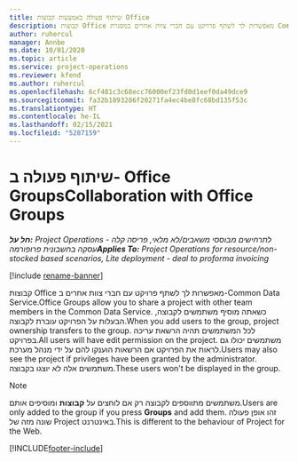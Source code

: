```yaml
---
title: שיתוף פעולה באמצעות קבוצות Office
description: קבוצות Office מאפשרות לך לשתף פרויקט עם חברי צוות אחרים במסגרת Common Data Service.
author: ruhercul
manager: Annbe
ms.date: 10/01/2020
ms.topic: article
ms.service: project-operations
ms.reviewer: kfend
ms.author: ruhercul
ms.openlocfilehash: 6cf481c3c68ecc76000ef23fd0d1eef0da49dce9
ms.sourcegitcommit: fa32b1893286f20271fa4ec4be8fc68bd135f53c
ms.translationtype: HT
ms.contentlocale: he-IL
ms.lasthandoff: 02/15/2021
ms.locfileid: "5287159"
---
```

# <a name="collaboration-with-office-groups"></a><span data-ttu-id="a2146-103">שיתוף פעולה ב- Office Groups</span><span class="sxs-lookup"><span data-stu-id="a2146-103">Collaboration with Office Groups</span></span>

<span data-ttu-id="a2146-104">_**חל על:** Project Operations לתרחישים מבוססי משאבים/לא מלאי, פריסה קלה - עסקה בחשבונית פרופורמה_</span><span class="sxs-lookup"><span data-stu-id="a2146-104">_**Applies To:** Project Operations for resource/non-stocked based scenarios, Lite deployment - deal to proforma invoicing_</span></span>

[!include [rename-banner](~/includes/cc-data-platform-banner.md)]

<span data-ttu-id="a2146-105">קבוצות Office מאפשרות לך לשתף פרויקט עם חברי צוות אחרים ב-Common Data Service.</span><span class="sxs-lookup"><span data-stu-id="a2146-105">Office Groups allow you to share a project with other team members in the Common Data Service.</span></span> <span data-ttu-id="a2146-106">כשאתה מוסיף משתמשים לקבוצה, הבעלות על הפרויקט עוברת לקבוצה.</span><span class="sxs-lookup"><span data-stu-id="a2146-106">When you add users to the group, project ownership transfers to the group.</span></span> <span data-ttu-id="a2146-107">לכל המשתמשים תהיה הרשאת עריכה בפרויקט.</span><span class="sxs-lookup"><span data-stu-id="a2146-107">All users will have edit permission on the project.</span></span> <span data-ttu-id="a2146-108">משתמשים יכולו גם לראות את הפרויקט אם הרשאות הוענקו להם על ידי מנהל מערכת.</span><span class="sxs-lookup"><span data-stu-id="a2146-108">Users may also see the project if privileges have been granted by the administrator.</span></span> <span data-ttu-id="a2146-109">משתמשים אלה לא יוצגו בקבוצה.</span><span class="sxs-lookup"><span data-stu-id="a2146-109">These users won't be displayed in the group.</span></span>

> [!NOTE] 
> <span data-ttu-id="a2146-110">משתמשים מתווספים לקבוצה רק אם לוחצים על **קבוצות** ומוסיפים אותם.</span><span class="sxs-lookup"><span data-stu-id="a2146-110">Users are only added to the group if you press **Groups** and add them.</span></span> <span data-ttu-id="a2146-111">זהו אופן פעולה שונה מזה של Project באינטרנט.</span><span class="sxs-lookup"><span data-stu-id="a2146-111">This is different to the behaviour of Project for the Web.</span></span> 



[!INCLUDE[footer-include](../includes/footer-banner.md)]